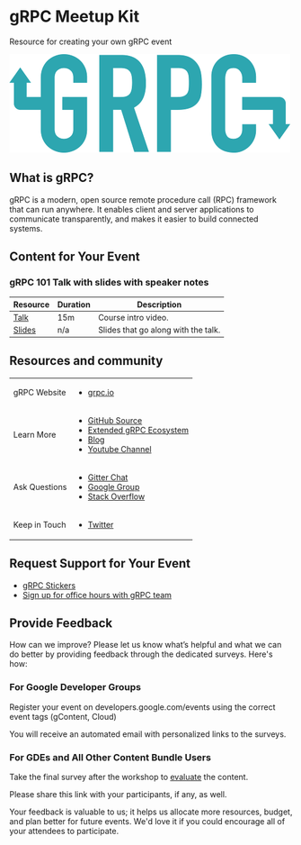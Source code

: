 # gRPC Meetup Kit
Resource for creating your own gRPC event

![gRPC Logo](./images/logo.png)

## What is gRPC?
gRPC is a modern, open source remote procedure call (RPC) framework that can run anywhere. It enables client and server applications to communicate transparently, and makes it easier to build connected systems.

## Content for Your Event

### gRPC 101 Talk with slides with speaker notes

| Resource  | Duration | Description |
| --- | --- | --- |
| [Talk](https://www.youtube.com/watch?v=UVsIfSfS6I4) | 15m | Course intro video. |
| [Slides](https://docs.google.com/presentation/d/1dgI09a-_4dwBMLyqfwchvS6iXtbcISQPLAXL6gSYOcc/edit?usp=sharing) | n/a | Slides that go along with the talk. |

## Resources and community

|     |     |
| --- | --- |
| gRPC Website | <ul><li>[grpc.io](http://www.grpc.io/)</li></ul>|
| Learn More | <ul><li>[GitHub Source](https://github.com/grpc)</li><li>[Extended gRPC Ecosystem](https://github.com/grpc-ecosystem)</li><li>[Blog](http://www.grpc.io/blog/)</li><li>[Youtube Channel](https://www.youtube.com/channel/UCrnk1HWelWnYtF78YZX80fg)</li></ul> |
| Ask Questions | <ul><li>[Gitter Chat](https://gitter.im/grpc/grpc)</li><li>[Google Group](https://groups.google.com/forum/#!forum/grpc-io)</li><li>[Stack Overflow](http://stackoverflow.com/tags/grpc/)</li></ul> |
| Keep in Touch | <ul><li>[Twitter](https://twitter.com/grpcio)</li></ul>|

## Request Support for Your Event

- [gRPC Stickers](https://goo.gl/forms/C3TCtFdobz4ippty2)
- [Sign up for office hours with gRPC team](https://goo.gl/forms/pvxNwWExr5ApbNst2)

## Provide Feedback

How can we improve? Please let us know what’s helpful and what we can do better by providing feedback through the dedicated surveys. Here's how:

### For Google Developer Groups

Register your event on developers.google.com/events using the correct event tags (gContent, Cloud)

You will receive an automated email with  personalized links to the surveys.

### For GDEs and All Other Content Bundle Users

Take the final survey after the workshop to [evaluate](https://docs.google.com/forms/d/e/1FAIpQLSdU8U-XKeyHp90FYS7KjA8OxuMAM_G95IvnY18gRM3j6smk_Q/viewform) the content.

Please share this link with your participants, if any, as well.

Your feedback is valuable to us; it helps us allocate more resources, budget, and plan better for future events. We'd love it if you could encourage all of your attendees to participate.